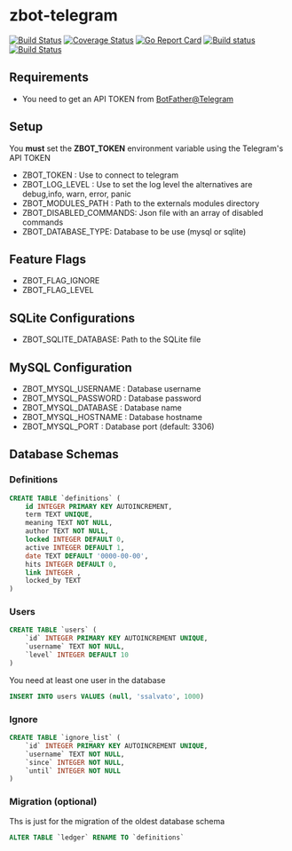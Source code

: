# zbot-telegram

[![Build Status](https://travis-ci.org/ssalvatori/zbot-telegram-go.svg?branch=master)](https://travis-ci.org/ssalvatori/zbot-telegram-go)
[![Coverage Status](https://coveralls.io/repos/github/ssalvatori/zbot-telegram-go/badge.svg?branch=master)](https://coveralls.io/github/ssalvatori/zbot-telegram-go?branch=master)
[![Go Report Card](https://goreportcard.com/badge/github.com/ssalvatori/zbot-telegram-go)](https://goreportcard.com/report/github.com/ssalvatori/zbot-telegram-go)
[![Build status](https://ci.appveyor.com/api/projects/status/sml2sck29885bh4g?svg=true)](https://ci.appveyor.com/project/ssalvatori/zbot-telegram-go)
[![Build Status](https://cloud.drone.io/api/badges/ssalvatori/zbot-telegram-go/status.svg)](https://cloud.drone.io/ssalvatori/zbot-telegram-go)


## Requirements

* You need to get an API TOKEN from [BotFather@Telegram](https://core.telegram.org/bots)

## Setup

You **must** set the **ZBOT_TOKEN** environment variable using the Telegram's API TOKEN
 
* ZBOT_TOKEN : Use to connect to telegram
* ZBOT_LOG_LEVEL : Use to set the log level the alternatives are debug,info, warn, error, panic
* ZBOT_MODULES_PATH : Path to the externals modules directory
* ZBOT_DISABLED_COMMANDS: Json file with an array of disabled commands
* ZBOT_DATABASE_TYPE: Database to be use (mysql or sqlite)

## Feature Flags

* ZBOT_FLAG_IGNORE
* ZBOT_FLAG_LEVEL

## SQLite Configurations

* ZBOT_SQLITE_DATABASE: Path to the SQLite file 

## MySQL Configuration

* ZBOT_MYSQL_USERNAME : Database username
* ZBOT_MYSQL_PASSWORD : Database password
* ZBOT_MYSQL_DATABASE : Database name
* ZBOT_MYSQL_HOSTNAME : Database hostname 
* ZBOT_MYSQL_PORT : Database port (default: 3306)

## Database Schemas

### Definitions

```sql
CREATE TABLE `definitions` ( 
    id INTEGER PRIMARY KEY AUTOINCREMENT, 
    term TEXT UNIQUE, 
    meaning TEXT NOT NULL, 
    author TEXT NOT NULL, 
    locked INTEGER DEFAULT 0, 
    active INTEGER DEFAULT 1, 
    date TEXT DEFAULT '0000-00-00', 
    hits INTEGER DEFAULT 0, 
    link INTEGER ,
    locked_by TEXT
)
```

### Users

```sql
CREATE TABLE `users` ( 
    `id` INTEGER PRIMARY KEY AUTOINCREMENT UNIQUE, 
    `username` TEXT NOT NULL, 
    `level` INTEGER DEFAULT 10 
)
```


You need at least one user in the database

```sql
INSERT INTO users VALUES (null, 'ssalvato', 1000)
```

### Ignore

```sql
CREATE TABLE `ignore_list` ( 
    `id` INTEGER PRIMARY KEY AUTOINCREMENT UNIQUE, 
    `username` TEXT NOT NULL, 
    `since` INTEGER NOT NULL,
    `until` INTEGER NOT NULL
)
```

### Migration (optional)

Ths is just for the migration of the oldest database schema

```sql
ALTER TABLE `ledger` RENAME TO `definitions`
```
